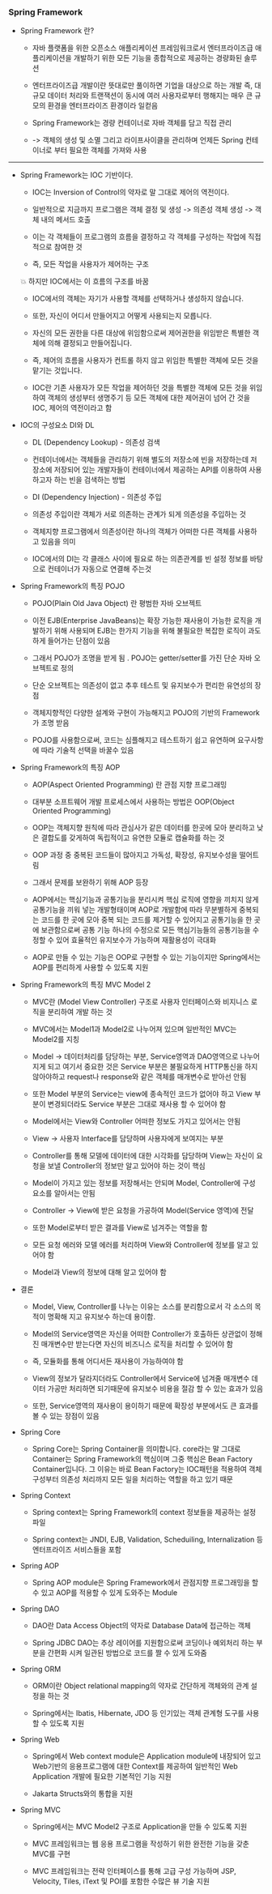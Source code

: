 ### Spring Framework

* Spring Framework 란?
  
  * 자바 플랫폼을 위한 오픈소스 애플리케이션 프레임워크로서 엔터프라이즈급 애플리케이션을 개발하기 위한 모든 기능을 종합적으로 제공하는 경량화된 솔루션
  
  * 엔터프라이즈급 개발이란 뜻대로만 풀이하면 기업을 대상으로 하는 개발 즉, 대규모 데이터 처리와 트랜잭션이 동시에 여러 사용자로부터 행해지는 매우 큰 규모의 환경을 엔터프라이즈 환경이라 일컫음
  
  * Spring Framework는 경량 컨테이너로 자바 객체를 담고 직접 관리
  
  * -> 객체의 생성 및 소멸 그리고 라이프사이클을 관리하며 언제든 Spring 컨테이너로 부터 필요한 객체를 가져와 사용

------------------------------------------------------------------------------------------------------------------------------

* Spring Framework는 IOC 기반이다.
  
  * IOC는 Inversion of Control의 약자로 말 그대로 제어의 역전이다.
  
  * 일반적으로 지금까지 프로그램은 객체 결정 및 생성 -> 의존성 객체 생성 -> 객체 내의 메서드 호출
  
  * 이는 각 객체들이 프로그램의 흐름을 결정하고 각 객체를 구성하는 작업에 직접적으로 참여한 것
  
  * 즉, 모든 작업을 사용자가 제어하는 구조
  
  :collision: 하지만 IOC에서는 이 흐름의 구조를 바꿈
  
  * IOC에서의 객체는 자기가 사용할 객체를 선택하거나 생성하지 않습니다.
  
  * 또한, 자신이 어디서 만들어지고 어떻게 사용되는지 모릅니다. 
  
  * 자신의 모든 권한을 다른 대상에 위임함으로써 제어권한을 위임받은 특별한 객체에 의해 결정되고 만들어집니다.
  
  * 즉, 제어의 흐름을 사용자가 컨트롤 하지 않고 위임한 특별한 객체에 모든 것을 맡기는 것입니다.
  
  * IOC란 기존 사용자가 모든 작업을 제어하던 것을 특별한 객체에 모든 것을 위임하여 객체의 생성부터 생명주기 등 모든 객체에 대한 제어권이 넘어 간 것을 IOC, 제어의 역전이라고 함

* IOC의 구성요소 DI와 DL
  
  * DL (Dependency Lookup) - 의존성 검색
  
  * 컨테이너에서는 객체들을 관리하기 위해 별도의 저장소에 빈을 저장하는데 저장소에 저장되어 있는 개발자들이 컨테이너에서 제공하는 API를 이용하여 사용하고자 하는 빈을 검색하는 방법
  
  * DI (Dependency Injection) - 의존성 주입
  
  * 의존성 주입이란 객체가 서로 의존하는 관계가 되게 의존성을 주입하는 것
  
  * 객체지향 프로그램에서 의존성이란 하나의 객체가 어떠한 다른 객체를 사용하고 있음을 의미
  
  * IOC에서의 DI는 각 클래스 사이에 필요로 하는 의존관계를 빈 설정 정보를 바탕으로 컨테이너가 자동으로 연결해 주는것

* Spring Framework의 특징 POJO
  
  * POJO(Plain Old Java Object) 란 평범한 자바 오브젝트
  
  * 이전 EJB(Enterprise JavaBeans)는 확장 가능한 재사용이 가능한 로직을 개발하기 위해 사용되며 EJB는 한가지 기능을 위해 불필요한 복잡한 로직이 과도하게 들어가는 단점이 있음
  
  * 그래서 POJO가 조명을 받게 됨 . POJO는 getter/setter를 가진 단순 자바 오브젝트로 정의
  
  * 단순 오브젝트는 의존성이 없고 추후 테스트 및 유지보수가 편리한 유연성의 장점
  
  * 객체지향적인 다양한 설계와 구현이 가능해지고 POJO의 기반의 Framework가 조명 받음
  
  * POJO를 사용함으로써, 코드는 심플해지고 테스트하기 쉽고 유연하며 요구사항에 따라 기술적 선택을 바꿀수 있음

* Spring Framework의 특징 AOP
  
  * AOP(Aspect Oriented Programming) 란 관점 지향 프로그래밍
  
  * 대부분 소프트웨어 개발 프로세스에서 사용하는 방법은 OOP(Object Oriented Programming) 
  
  * OOP는 객체지향 원칙에 따라 관심사가 같은 데이터를 한곳에 모아 분리하고 낮은 결합도를 갖게하여 독립적이고 유연한 모듈로 캡슐화를 하는 것
  
  * OOP 과정 중 중복된 코드들이 많아지고 가독성, 확장성, 유지보수성을 떨어트림
  
  * 그래서 문제를 보완하기 위해 AOP 등장
  
  * AOP에서는 핵심기능과 공통기능을 분리시켜 핵심 로직에 영향을 끼치지 않게 공통기능을 끼워 넣는 개발형태이며 AOP로 개발함에 따라 무분별하게 중복되는 코드를 한 곳에 모아 중복 되는 코드를 제거할 수 있어지고 공통기능을 한 곳에 보관함으로써 공통 기능 하나의 수정으로 모든 핵심기능들의 공통기능을 수정할 수 있어 효율적인 유지보수가 가능하며 재활용성이 극대화
  
  * AOP로 만들 수 있는 기능은 OOP로 구현할 수 있는 기능이지만 Spring에서는 AOP를 편리하게 사용할 수 있도록 지원

* Spring Framework의 특징 MVC Model 2
  
  * MVC란  (Model View Controller) 구조로 사용자 인터페이스와 비지니스 로직을 분리하여 개발 하는 것
  
  * MVC에서는 Model1과 Model2로 나누어져 있으며 일반적인 MVC는 Model2를 지칭
  
  * Model -> 데이터처리를 담당하는 부분, Service영역과 DAO영역으로 나누어지게 되고 여기서 중요한 것은 Service 부분은 불필요하게 HTTP통신을 하지 않아야하고 request나 response와 같은 객체를 매개변수로 받아선 안됨
  
  * 또한 Model 부분의 Service는 view에 종속적인 코드가 없어야 하고 View 부분이 변경되더라도 Service 부분은 그대로 재사용 할 수 있어야 함
  
  * Model에서는 View와 Controller 어떠한 정보도 가지고 있어서는 안됨
  
  * View -> 사용자 Interface를 담당하며 사용자에게 보여지는 부분
  
  * Controller를 통해 모델에 데이터에 대한 시각화를 담당하며 View는 자신이 요청을 보낼 Controller의 정보만 알고 있어야 하는 것이 핵심
  
  * Model이 가지고 있는 정보를 저장해서는 안되며 Model, Controller에 구성 요소를 알아서는 안됨
  
  * Controller -> View에 받은 요청을 가공하여 Model(Service 영역)에 전달
  
  * 또한 Model로부터 받은 결과를 View로 넘겨주는 역할을 함
  
  * 모든 요청 에러와 모델 에러를 처리하며 View와 Controller에 정보를 알고 있어야 함
  
  * Model과 View의 정보에 대해 알고 있어야 함

* 결론
  
  * Model, View, Controller를 나누는 이유는 소스를 분리함으로서 각 소스의 목적이 명확해 지고 유지보수 하는데 용이함.
  
  * Model의 Service영역은 자신을 어떠한 Controller가 호출하든 상관없이 정해진 매개변수만 받는다면 자신의 비즈니스 로직을 처리할 수 있어야 함
  
  * 즉, 모듈화를 통해 어디서든 재사용이 가능하여야 함
  
  * View의 정보가 달라지더라도 Controller에서 Service에 넘겨줄 매개변수 데이터 가공만 처리하면 되기때문에 유지보수 비용을 절감 할 수 있는 효과가 있음
  
  * 또한, Service영역의 재사용이 용이하기 때문에 확장성 부분에서도 큰 효과를 볼 수 있는 장점이 있음

* Spring Core
  
  * Spring Core는 Spring Container을 의미합니다. core라는 말 그대로 Container는 Spring Framework의 핵심이며 그중 핵심은 Bean Factory Container입니다. 그 이유는 바로 Bean Factory는 IOC패턴을 적용하여 객체 구성부터 의존성 처리까지 모든 일을 처리하는 역할을 하고 있기 때문

* Spring Context
  
  * Spring context는 Spring Framework의 context 정보들을 제공하는 설정 파일
  
  * Spring context는 JNDI, EJB, Validation, Scheduiling, Internalization 등 엔터프라이즈 서비스들을 포함

* Spring AOP
  
  * Spring AOP module은 Spring Framework에서 관점지향 프로그래밍을 할 수 있고 AOP를 적용할 수 있게 도와주는 Module

* Spring DAO
  
  * DAO란 Data Access Object의 약자로 Database Data에 접근하는 객체
  
  * Spring JDBC DAO는 추상 레이어를 지원함으로써 코딩이나 예외처리 하는 부분을 간편화 시켜 일관된 방법으로 코드를 짤 수 있게 도와줌

* Spring ORM
  
  * ORM이란 Object relational mapping의 약자로 간단하게 객체와의 관계 설정을 하는 것
  
  * Spring에서는 Ibatis, Hibernate, JDO 등 인기있는 객체 관계형 도구를 사용 할 수 있도록 지원

* Spring Web
  
  * Spring에서 Web  context module은 Application module에 내장되어 있고 Web기반의 응용프로그램에 대한 Context를 제공하여 일반적인 Web Application 개발에 필요한 기본적인 기능 지원
  
  * Jakarta Structs와의 통합을 지원

* Spring MVC
  
  * Spring에서는 MVC Model2 구조로 Application을 만들 수 있도록 지원
  
  * MVC 프레임워크는 웹 응용 프로그램을 작성하기 위한 완전한 기능을 갖춘 MVC를 구현
  
  * MVC 프레임워크는 전략 인터페이스를 통해 고급 구성 가능하며 JSP, Velocity, Tiles, iText 및 POI를 포함한 수많은 뷰 기술 지원
